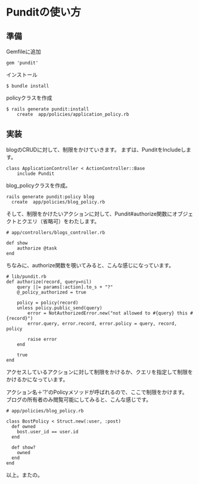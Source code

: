 # Punditの使い方

## 準備
Gemfileに追加

```
gem 'pundit'
```

インストール

```
$ bundle install
```

policyクラスを作成

```
$ rails generate pundit:install
	create  app/policies/application_policy.rb
```

## 実装
blogのCRUDに対して、制限をかけていきます。
まずは、PunditをIncludeします。

```
class ApplicationController < ActionController::Base
	include Pundit
```

blog_policyクラスを作成。

```
rails generate pundit:policy blog
  create  app/policies/blog_policy.rb
```

そして、制限をかけたいアクションに対して、Pundit#authorize関数にオブジェクトとクエリ（省略可）をわたします。

```
# app/controllers/blogs_controller.rb

def show
	authorize @task
end
```

ちなみに、authorize関数を覗いてみると、こんな感じになっています。

```
# lib/pundit.rb
def authorize(record, query=nil)
	query ||= params[:action].to_s + "?"
	@_policy_authorized = true

	policy = policy(record)
	unless policy.public_send(query)
		error = NotAuthorizedError.new("not allowed to #{query} this #{record}")
		error.query, error.record, error.policy = query, record, policy

		raise error
	end

	true
end
```

アクセスしているアクションに対して制限をかけるか、クエリを指定して制限をかけるかになっています。

アクション名＋'?'のPolicyメソッドが呼ばれるので、ここで制限をかけます。
ブログの所有者のみ閲覧可能にしてみると、こんな感じです。

```
# app/policies/blog_policy.rb

class BostPolicy < Struct.new(:user, :post)
  def owned
    bost.user_id == user.id
  end

  def show?
    owned
  end
end
```

以上。またの。
